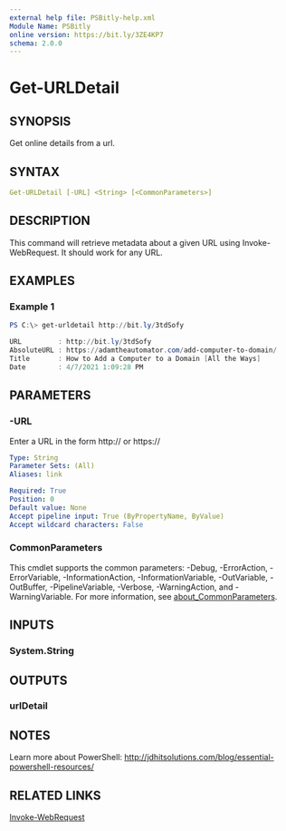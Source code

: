 ```yaml
---
external help file: PSBitly-help.xml
Module Name: PSBitly
online version: https://bit.ly/3ZE4KP7
schema: 2.0.0
---
```


# Get-URLDetail

## SYNOPSIS

Get online details from a url.

## SYNTAX

```yaml
Get-URLDetail [-URL] <String> [<CommonParameters>]
```

## DESCRIPTION

This command will retrieve metadata about a given URL using Invoke-WebRequest. It should work for any URL.

## EXAMPLES

### Example 1

```powershell
PS C:\> get-urldetail http://bit.ly/3tdSofy

URL         : http://bit.ly/3tdSofy
AbsoluteURL : https://adamtheautomator.com/add-computer-to-domain/
Title       : How to Add a Computer to a Domain [All the Ways]
Date        : 4/7/2021 1:09:28 PM
```

## PARAMETERS

### -URL

Enter a URL in the form http:// or https://

```yaml
Type: String
Parameter Sets: (All)
Aliases: link

Required: True
Position: 0
Default value: None
Accept pipeline input: True (ByPropertyName, ByValue)
Accept wildcard characters: False
```

### CommonParameters

This cmdlet supports the common parameters: -Debug, -ErrorAction, -ErrorVariable, -InformationAction, -InformationVariable, -OutVariable, -OutBuffer, -PipelineVariable, -Verbose, -WarningAction, and -WarningVariable. For more information, see [about_CommonParameters](http://go.microsoft.com/fwlink/?LinkID=113216).

## INPUTS

### System.String

## OUTPUTS

### urlDetail

## NOTES

Learn more about PowerShell:
http://jdhitsolutions.com/blog/essential-powershell-resources/

## RELATED LINKS

[Invoke-WebRequest]()
